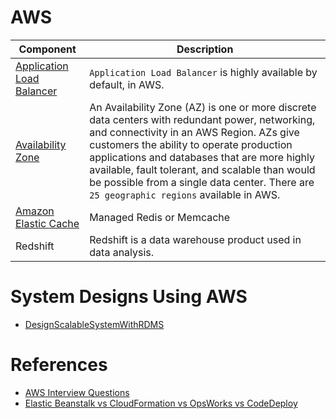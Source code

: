 
# AWS

Component| Description                                                                                                                                                                                                                                                                                                                                                                                                                                                                                                                                                                  |
-----------|------------------------------------------------------------------------------------------------------------------------------------------------------------------------------------------------------------------------------------------------------------------------------------------------------------------------------------------------------------------------------------------------------------------------------------------------------------------------------------------------------------------------------------------------------------------------------|
[Application Load Balancer](https://docs.aws.amazon.com/elasticloadbalancing/latest/application/introduction.html)| `Application Load Balancer` is highly available by default, in AWS.                                                                                                                                                                                                                                                                                                                                                                                                                                                                                                          |
[Availability Zone](https://aws.amazon.com/about-aws/global-infrastructure/regions_az/)| An Availability Zone (AZ) is one or more discrete data centers with redundant power, networking, and connectivity in an AWS Region. AZs give customers the ability to operate production applications and databases that are more highly available, fault tolerant, and scalable than would be possible from a single data center. There are `25 geographic regions` available in AWS.                                                                                                                                                                                       |
[Amazon Elastic Cache](https://aws.amazon.com/elasticache/) | Managed Redis or Memcache                                                                                                                                                                                                                                                                                                                                                                                                                                                                                                                                                    |
Redshift | Redshift is a data warehouse product used in data analysis.                                                                                                                                                                                                                                                                                                                                                                                                                                                                                                                  |

# System Designs Using AWS
- [DesignScalableSystemWithRDMS](DesignScalableSystemWithRDMS)

# References
- [AWS Interview Questions](https://www.simplilearn.com/tutorials/aws-tutorial/aws-interview-questions)
- [Elastic Beanstalk vs CloudFormation vs OpsWorks vs CodeDeploy](https://tutorialsdojo.com/elastic-beanstalk-vs-cloudformation-vs-opsworks-vs-codedeploy/)
